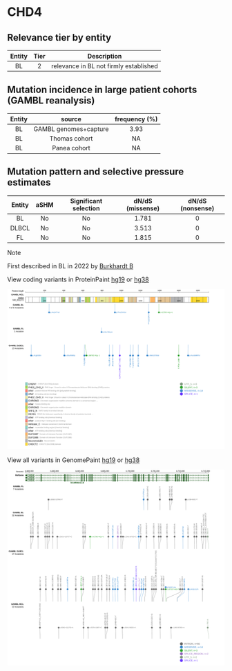 # CHD4

## Relevance tier by entity

|Entity|Tier|Description                           |
|:------:|:----:|--------------------------------------|
|BL    |2   |relevance in BL not firmly established|

## Mutation incidence in large patient cohorts (GAMBL reanalysis)

|Entity|source               |frequency (%)|
|:------:|:---------------------:|:-------------:|
|BL    |GAMBL genomes+capture|3.93         |
|BL    |Thomas cohort        |  NA         |
|BL    |Panea cohort         |  NA         |

## Mutation pattern and selective pressure estimates

|Entity|aSHM|Significant selection|dN/dS (missense)|dN/dS (nonsense)|
|:------:|:----:|:---------------------:|:----------------:|:----------------:|
|BL    |No  |No                   |1.781           |0               |
|DLBCL |No  |No                   |3.513           |0               |
|FL    |No  |No                   |1.815           |0               |


> [!NOTE]
> First described in BL in 2022 by [Burkhardt B](https://pubmed.ncbi.nlm.nih.gov/35794096)


View coding variants in ProteinPaint [hg19](https://www.bcgsc.ca/downloads/morinlab/GAMBL/test/genes/CHD4_protein.html)  or [hg38](https://www.bcgsc.ca/downloads/morinlab/GAMBL/test/genes/CHD4_protein_hg38.html)

![image](images/proteinpaint/CHD4_NM_001273.svg)

View all variants in GenomePaint [hg19](https://www.bcgsc.ca/downloads/morinlab/GAMBL/test/genes/CHD4.html)  or [hg38](https://www.bcgsc.ca/downloads/morinlab/GAMBL/test/genes/CHD4_hg38.html)

![image](images/proteinpaint/CHD4.svg)
